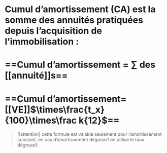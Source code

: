# Cumul d’amortissement (CA) est la somme des annuités pratiquées depuis l’acquisition de l’immobilisation :

# ==Cumul d’amortissement = ∑ des [[annuité]]s==
# ==Cumul d’amortissement=[[VE]]$\times\frac{t_x}{100}\times\frac k{12}$==
> [!attention] 
> cette formule est valable seulement pour l’amortissement constant, en cas d’amortissement dégressif en utilise le taux dégressif.